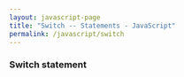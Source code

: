 ```yaml
---
layout: javascript-page
title: "Switch -- Statements - JavaScript"
permalink: /javascript/switch
---
```


### Switch statement
